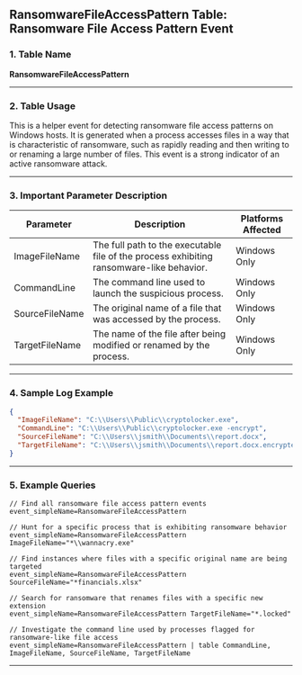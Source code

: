 ## RansomwareFileAccessPattern Table: Ransomware File Access Pattern Event

### 1. Table Name
**RansomwareFileAccessPattern**

---

### 2. Table Usage
This is a helper event for detecting ransomware file access patterns on Windows hosts. It is generated when a process accesses files in a way that is characteristic of ransomware, such as rapidly reading and then writing to or renaming a large number of files. This event is a strong indicator of an active ransomware attack.

---

### 3. Important Parameter Description

| Parameter | Description | Platforms Affected |
|---|---|---|
| ImageFileName | The full path to the executable file of the process exhibiting ransomware-like behavior. | Windows Only |
| CommandLine | The command line used to launch the suspicious process. | Windows Only |
| SourceFileName | The original name of a file that was accessed by the process. | Windows Only |
| TargetFileName | The name of the file after being modified or renamed by the process. | Windows Only |

---

### 4. Sample Log Example

```json
{
  "ImageFileName": "C:\\Users\\Public\\cryptolocker.exe",
  "CommandLine": "C:\\Users\\Public\\cryptolocker.exe -encrypt",
  "SourceFileName": "C:\\Users\\jsmith\\Documents\\report.docx",
  "TargetFileName": "C:\\Users\\jsmith\\Documents\\report.docx.encrypted"
}
```
---

### 5. Example Queries
```xql
// Find all ransomware file access pattern events
event_simpleName=RansomwareFileAccessPattern

// Hunt for a specific process that is exhibiting ransomware behavior
event_simpleName=RansomwareFileAccessPattern ImageFileName="*\\wannacry.exe"

// Find instances where files with a specific original name are being targeted
event_simpleName=RansomwareFileAccessPattern SourceFileName="*financials.xlsx"

// Search for ransomware that renames files with a specific new extension
event_simpleName=RansomwareFileAccessPattern TargetFileName="*.locked"

// Investigate the command line used by processes flagged for ransomware-like file access
event_simpleName=RansomwareFileAccessPattern | table CommandLine, ImageFileName, SourceFileName, TargetFileName
```
---